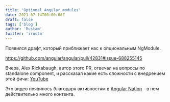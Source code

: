 ```yaml
---
title: 'Optional Angular modules'
date: 2021-07-14T00:00:00Z
draft: false
tags: ['blog']
author: 'Rustam'
twitter: 'irustm'
---
```


Появился драфт, который приближает нас к опциональным NgModule.

<!--more-->

https://github.com/angular/angular/pull/42831#issue-688255145

Вчера, Alex Rickabaugh, автор этого PR, отвечал на вопросы по standalone component, и рассказал какие есть сложности с внедрением этой фичи: [YouTube](https://www.youtube.com/watch?v=IdgK8OqEaRg)

Это видео появилось благодаря активностям в [Angular Nation](https://www.angularnation.net/) - в нем действительно много контента.